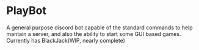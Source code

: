 # PlayBot
 A general purpose discord bot capable of the standard commands to help mantain a server, and also the ability to start some GUI based games. Currently has BlackJack(WIP, nearly complete)
